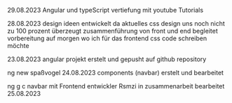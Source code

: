 29.08.2023 Angular und typeScript vertiefung mit youtube Tutorials


28.08.2023 design ideen entwickelt da aktuelles css design uns noch nicht zu 100 prozent überzeugt
zusammenführung von front und end begleitet 
vorbereitung auf morgen wo ich für das frontend css code schreiben möchte



23.08.2023 angular projekt erstelt und gepusht auf github repository

ng new spaßvogel 24.08.2023 components (navbar) erstelt und bearbeitet

 ng g c navbar mit Frontend entwickler Rsmzi in zusammenarbeit bearbeitet 25.08.2023
